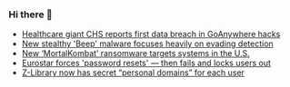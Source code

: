 ### Hi there 👋

<!--START_SECTION:feed-->
* [Healthcare giant CHS reports first data breach in GoAnywhere hacks](https://www.bleepingcomputer.com/news/security/healthcare-giant-chs-reports-first-data-breach-in-goanywhere-hacks/)
* [New stealthy 'Beep' malware focuses heavily on evading detection](https://www.bleepingcomputer.com/news/security/new-stealthy-beep-malware-focuses-heavily-on-evading-detection/)
* [New ‘MortalKombat’ ransomware targets systems in the U.S.](https://www.bleepingcomputer.com/news/security/new-mortalkombat-ransomware-targets-systems-in-the-us/)
* [Eurostar forces 'password resets' — then fails and locks users out](https://www.bleepingcomputer.com/news/security/eurostar-forces-password-resets-then-fails-and-locks-users-out/)
* [Z-Library now has secret “personal domains” for each user](https://www.bleepingcomputer.com/news/technology/z-library-now-has-secret-personal-domains-for-each-user/)
<!--END_SECTION:feed-->

<!--
**frankenk/frankenk** is a ✨ _special_ ✨ repository because its `README.md` (this file) appears on your GitHub profile.

Here are some ideas to get you started:

- 🔭 I’m currently working on ...
- 🌱 I’m currently learning ...
- 👯 I’m looking to collaborate on ...
- 🤔 I’m looking for help with ...
- 💬 Ask me about ...
- 📫 How to reach me: ...
- 😄 Pronouns: ...
- ⚡ Fun fact: ...
-->



